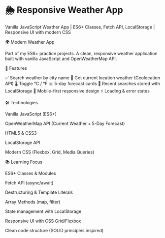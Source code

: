# 🌦️ Responsive Weather App
Vanilla JavaScript Weather App | ES6+ Classes, Fetch API, LocalStorage | Responsive UI with modern CSS

🌍 Modern Weather App

Part of my ES6+ practice projects. A clean, responsive weather application built with vanilla JavaScript and OpenWeatherMap API.

🚀 Features

✅ Search weather by city name
📍 Get current location weather (Geolocation API)
🌡️ Toggle °C / °F
📊 5-day forecast cards
💾 Recent searches stored with LocalStorage
📱 Mobile-first responsive design
⚡ Loading & error states

🛠️ Technologies

Vanilla JavaScript (ES6+)

OpenWeatherMap API (Current Weather + 5-Day Forecast)

HTML5 & CSS3

LocalStorage API

Modern CSS (Flexbox, Grid, Media Queries)

📚 Learning Focus

ES6+ Classes & Modules

Fetch API (async/await)

Destructuring & Template Literals

Array Methods (map, filter)

State management with LocalStorage

Responsive UI with CSS Grid/Flexbox

Clean code structure (SOLID principles inspired)
